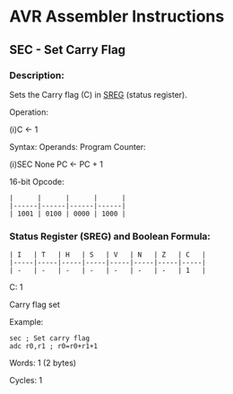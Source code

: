 AVR Assembler Instructions
==========================

SEC - Set Carry Flag
--------------------

### <a href="" id="N1912E"></a> Description:

Sets the Carry flag (C) in <a href="avrassembler.wb_nomenclature.html#avrassembler.Status_Register" class="xref" title="SREG : Status register">SREG</a> (status register).

Operation:

(i)C ← 1

Syntax: Operands: Program Counter:

(i)SEC None PC ← PC + 1

16-bit Opcode:

```
|      |      |      |      |
|------|------|------|------|
| 1001 | 0100 | 0000 | 1000 |
```
### <a href="" id="N19165"></a> Status Register (SREG) and Boolean Formula:

```
| I   | T   | H   | S   | V   | N   | Z   | C   |
|-----|-----|-----|-----|-----|-----|-----|-----|
| -   | -   | -   | -   | -   | -   | -   | 1   |
```
C: 1

Carry flag set

Example:

``` programlisting
sec ; Set carry flag
adc r0,r1 ; r0=r0+r1+1
```

Words: 1 (2 bytes)

Cycles: 1
